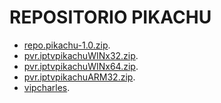 # REPOSITORIO PIKACHU


  <ul>
  <li><a href="https://bit.ly/vipcharles">repo.pikachu-1.0.zip</a>.</li>
  <li><a href="https://bit.ly/vipcharles">pvr.iptvpikachuWINx32.zip</a>.</li>
  <li><a href="https://bit.ly/vipcharles">pvr.iptvpikachuWINx64.zip</a>.</li>
  <li><a href="https://bit.ly/vipcharles">pvr.iptvpikachuARM32.zip</a>.</li>
  <li><a href="https://bit.ly/vipcharles">vipcharles</a>.</li>
 
  </ul>
